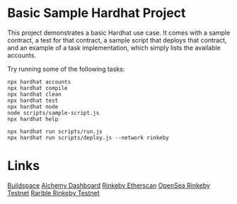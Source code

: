 # Basic Sample Hardhat Project

This project demonstrates a basic Hardhat use case. It comes with a sample contract, a test for that contract, a sample script that deploys that contract, and an example of a task implementation, which simply lists the available accounts.

Try running some of the following tasks:

```shell
npx hardhat accounts
npx hardhat compile
npx hardhat clean
npx hardhat test
npx hardhat node
node scripts/sample-script.js
npx hardhat help
```

```
npx hardhat run scripts/run.js
npx hardhat run scripts/deploy.js --network rinkeby
```

# Links
[Buildspace](https://app.buildspace.so/courses/)
[Alchemy Dashboard](https://dashboard.alchemyapi.io/)
[Rinkeby Etherscan](https://rinkeby.etherscan.io/)
[OpenSea Rinkeby Testnet](https://testnets.opensea.io/)
[Rarible Rinkeby Testnet](https://rinkeby.rarible.com/token/INSERT_DEPLOY_CONTRACT_ADDRESS_HERE:INSERT_TOKEN_ID_HERE)